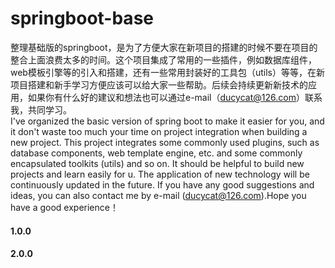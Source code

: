 # springboot-base
整理基础版的springboot，是为了方便大家在新项目的搭建的时候不要在项目的整合上面浪费太多的时间。这个项目集成了常用的一些插件，例如数据库组件，web模板引擎等的引入和搭建，还有一些常用封装好的工具包（utils）等等，在新项目搭建和新手学习方便应该可以给大家一些帮助。后续会持续更新新技术的应用，如果你有什么好的建议和想法也可以通过e-mail（ducycat@126.com）联系我，共同学习。  
I've organized the basic version of spring boot to make it easier for you, and it don't waste too much your time on project integration when building a new project. This project integrates some commonly used plugins, such as database components, web template engine, etc. and some commonly encapsulated toolkits (utils) and so on. It should be helpful to build new projects and learn easily for u. The application of new technology will be continuously updated in the future. If you have any good suggestions and ideas, you can also contact me by e-mail (ducycat@126.com).Hope you have a good experience！



#### 1.0.0

#### 2.0.0
